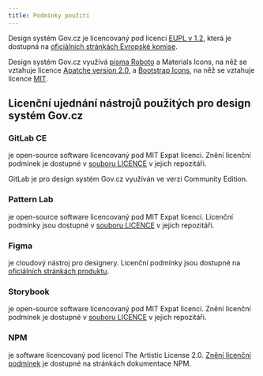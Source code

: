 ```yaml
---
title: Podmínky použití
---
```


Design systém Gov.cz je licencovaný pod licencí [EUPL v 1.2](https://joinup.ec.europa.eu/sites/default/files/custom-page/attachment/eupl_v1.2_cs.pdf), která je dostupná na [oficiálních stránkách Evropské komise](https://joinup.ec.europa.eu/sites/default/files/custom-page/attachment/eupl_v1.2_cs.pdf).

Design systém Gov.cz využívá [písma Roboto](https://fonts.google.com/specimen/Roboto/about) a Materials Icons, na něž se vztahuje licence [Apatche version 2.0](https://www.apache.org/licenses/LICENSE-2.0), a [Bootstrap Icons](https://icons.getbootstrap.com/), na něž se vztahuje licence [MIT](https://github.com/twbs/bootstrap/blob/main/LICENSE).

## Licenční ujednání nástrojů použitých pro design systém Gov.cz

### GitLab CE
je open-source software licencovaný pod MIT Expat licencí. Znění licenční podmínek je dostupné v [souboru LICENCE](https://gitlab.com/gitlab-org/gitlab-foss/-/blob/master/LICENSE) v jejich repozitáři.

GitLab je pro design systém Gov.cz využíván ve verzi Community Edition.

### Pattern Lab
je open-source software licencovaný pod MIT Expat licencí. Licenční podmínky jsou dostupné v [souboru LICENCE](https://github.com/pattern-lab/patternlab-node/blob/dev/LICENSE) v jejich repozitáři.

### Figma
je cloudový nástroj pro designery. Licenční podmínky jsou dostupné na [oficiálních stránkách produktu](https://www.figma.com/tos/).

### Storybook
je open-source software licencovaný pod MIT Expat licencí. Znění licenční podmínek je dostupné v [souboru LICENCE](https://github.com/storybookjs/storybook/blob/next/LICENSE) v jejich repozitáři.

### NPM
 je software licencovaný pod licencí The Artistic License 2.0. [Znění licenční podmínek](https://docs.npmjs.com/policies/npm-license)  je dostupné na stránkách dokumentace NPM.
